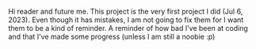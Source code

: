 Hi reader and future me.
This project is the very first project I did (Jul 6, 2023).
Even though it has mistakes, I am not going to fix them for I want them to be a kind of reminder.
A reminder of how bad I've been at coding and that I've made some progress (unless I am still a noobie :p)

